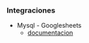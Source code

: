 ### Integraciones
- Mysql - Googlesheets
  - [documentacion](https://developers.google.com/sheets/api/quickstart/python)
